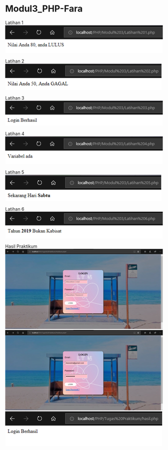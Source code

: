 # Modul3_PHP-Fara
Latihan 1
![alt text](https://github.com/FaraNisha/Modul3_PHP-Fara/blob/master/Hasil%20Latihan%201.PNG)

Latihan 2
![alt text](https://github.com/FaraNisha/Modul3_PHP-Fara/blob/master/Hasil%20Latihan%202.PNG)

Latihan 3
![alt text](https://github.com/FaraNisha/Modul3_PHP-Fara/blob/master/Hasil%20Latihan%203.PNG)

Latihan 4
![alt text](https://github.com/FaraNisha/Modul3_PHP-Fara/blob/master/Hasil%20Latihan%204.PNG)

Latihan 5
![alt text](https://github.com/FaraNisha/Modul3_PHP-Fara/blob/master/Hasil%20Latihan%205.PNG)

Latihan 6
![alt text](https://github.com/FaraNisha/Modul3_PHP-Fara/blob/master/Hasil%20Latihan%206.PNG)

Hasil Praktikum
![alt text](https://github.com/FaraNisha/Modul3_PHP-Fara/blob/master/Hasil%201.PNG)
![alt text](https://github.com/FaraNisha/Modul3_PHP-Fara/blob/master/Hasil%202.PNG)
![alt text](https://github.com/FaraNisha/Modul3_PHP-Fara/blob/master/Hasil%203.PNG)
